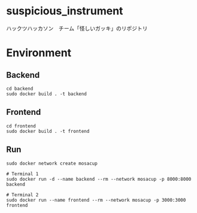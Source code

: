 # suspicious_instrument
ハックツハッカソン　チーム「怪しいガッキ」のリポジトリ

# Environment

## Backend

```
cd backend
sudo docker build . -t backend
```

## Frontend

```
cd frontend
sudo docker build . -t frontend
```

## Run

```
sudo docker network create mosacup

# Terminal 1
sudo docker run -d --name backend --rm --network mosacup -p 8000:8000 backend

# Terminal 2
sudo docker run --name frontend --rm --network mosacup -p 3000:3000 frontend
```